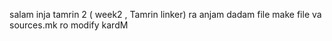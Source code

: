 salam 
inja tamrin 2 ( week2 , Tamrin linker) ra anjam dadam
file make file va sources.mk ro modify kardM
